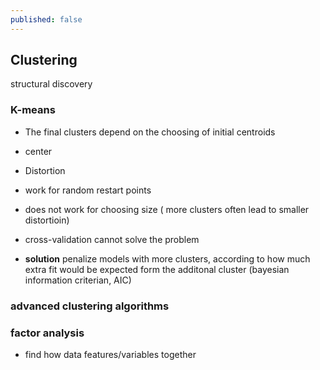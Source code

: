 ```yaml
---
published: false
---
```


## Clustering 
structural discovery 

### K-means

- The final clusters depend on the choosing of initial centroids
- center

- Distortion 
- work for random restart points
- does not work for choosing size ( more clusters often lead to smaller distortioin) 
- cross-validation cannot solve the problem
- **solution** penalize models with more clusters, according to how much extra fit would be expected form the additonal cluster (bayesian information criterian, AIC)

### advanced clustering algorithms


### factor analysis 

- find how data features/variables together 
